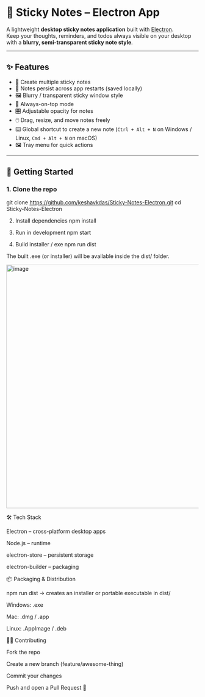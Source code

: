 # 📝 Sticky Notes – Electron App

A lightweight **desktop sticky notes application** built with [Electron](https://www.electronjs.org/).  
Keep your thoughts, reminders, and todos always visible on your desktop with a **blurry, semi-transparent sticky note style**.

---

## ✨ Features

- 📌 Create multiple sticky notes  
- 🔄 Notes persist across app restarts (saved locally)  
- 🖼️ Blurry / transparent sticky window style  
- 📍 Always-on-top mode  
- 🎛️ Adjustable opacity for notes  
- 🖱️ Drag, resize, and move notes freely  
- ⌨️ Global shortcut to create a new note (`Ctrl + Alt + N` on Windows / Linux, `Cmd + Alt + N` on macOS)  
- 🖼️ Tray menu for quick actions  

---

## 🚀 Getting Started

### 1. Clone the repo

git clone https://github.com/keshavkdas/Sticky-Notes-Electron.git
cd Sticky-Notes-Electron

2. Install dependencies
npm install

3. Run in development
npm start

4. Build installer / exe
npm run dist


The built .exe (or installer) will be available inside the dist/ folder.

<img width="1060" height="639" alt="image" src="https://github.com/user-attachments/assets/151d847c-c713-40ac-9858-b1ea6b88b7d6" />

🛠️ Tech Stack

Electron
 – cross-platform desktop apps

Node.js
 – runtime

electron-store
 – persistent storage

electron-builder
 – packaging

📦 Packaging & Distribution

npm run dist → creates an installer or portable executable in dist/

Windows: .exe

Mac: .dmg / .app

Linux: .AppImage / .deb

🧑‍💻 Contributing

Fork the repo

Create a new branch (feature/awesome-thing)

Commit your changes

Push and open a Pull Request 🎉

